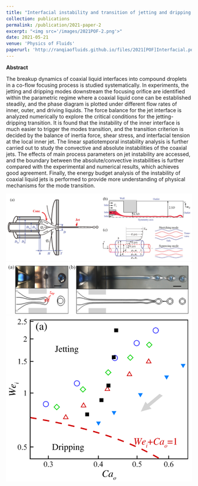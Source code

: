 ```yaml
---
title: "Interfacial instability and transition of jetting and dripping modes in a co-flow focusing process"
collection: publications
permalink: /publication/2021-paper-2
excerpt: "<img src='/images/2021POF-2.png'>"
date: 2021-05-21
venue: 'Physics of Fluids'
paperurl: 'http://ranqiaofluids.github.io/files/2021[POF]Interfacial.pdf'
---
```


__Abstract__

The breakup dynamics of coaxial liquid interfaces into compound droplets in a co-flow focusing process is studied systematically. In experiments, the jetting and dripping modes downstream the focusing orifice are identified within the parametric regime where a coaxial liquid cone can be established steadily, and the phase diagram is plotted under different flow rates of inner, outer, and driving liquids. The force balance for the jet interface is analyzed numerically to explore the critical conditions for the jetting-dripping transition. It is found that the instability of the inner interface is much easier to trigger the modes transition, and the transition criterion is decided by the balance of inertia force, shear stress, and interfacial tension at the local inner jet. The linear spatiotemporal instability analysis is further carried out to study the convective and absolute instabilities of the coaxial jets. The effects of main process parameters on jet instability are accessed, and the boundary between the absolute/convective instabilities is further compared with the experimental and numerical results, which achieves good agreement. Finally, the energy budget analysis of the instability of coaxial liquid jets is performed to provide more understanding of physical mechanisms for the mode transition.

<img src='/images/2021POF-1.png'>

<img src='/images/2021POF-2.png'>

<img src='/images/2021POF-3.png'>
